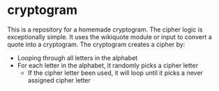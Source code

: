 # cryptogram
This is a repository for a homemade cryptogram. The cipher logic is exceptionally simple.
It uses the wikiquote module or input to convert a quote into a cryptogram.
The cryptogram creates a cipher by:
  - Looping through all letters in the alphabet
  - For each letter in the alphabet, it randomly picks a cipher letter
    - If the cipher letter been used, it will loop until it picks a never assigned cipher letter

